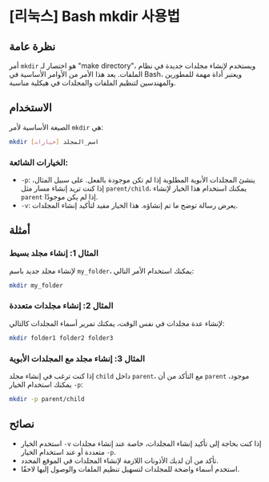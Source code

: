 # [리눅스] Bash mkdir 사용법

## نظرة عامة
أمر `mkdir` هو اختصار لـ "make directory"، ويستخدم لإنشاء مجلدات جديدة في نظام الملفات. يعد هذا الأمر من الأوامر الأساسية في Bash، ويعتبر أداة مهمة للمطورين والمهندسين لتنظيم الملفات والمجلدات في هيكلية مناسبة.

## الاستخدام
الصيغة الأساسية لأمر `mkdir` هي:

```bash
mkdir [خيارات] اسم_المجلد
```

### الخيارات الشائعة:
- `-p`: ينشئ المجلدات الأبوية المطلوبة إذا لم تكن موجودة بالفعل. على سبيل المثال، إذا كنت تريد إنشاء مسار مثل `parent/child`، يمكنك استخدام هذا الخيار لإنشاء `parent` إذا لم يكن موجودًا.
- `-v`: يعرض رسالة توضح ما تم إنشاؤه. هذا الخيار مفيد لتأكيد إنشاء المجلدات.

## أمثلة
### المثال 1: إنشاء مجلد بسيط
لإنشاء مجلد جديد باسم `my_folder`، يمكنك استخدام الأمر التالي:

```bash
mkdir my_folder
```

### المثال 2: إنشاء مجلدات متعددة
لإنشاء عدة مجلدات في نفس الوقت، يمكنك تمرير أسماء المجلدات كالتالي:

```bash
mkdir folder1 folder2 folder3
```

### المثال 3: إنشاء مجلد مع المجلدات الأبوية
إذا كنت ترغب في إنشاء مجلد `child` داخل `parent`، مع التأكد من أن `parent` موجود، يمكنك استخدام الخيار `-p`:

```bash
mkdir -p parent/child
```

## نصائح
- استخدم الخيار `-v` إذا كنت بحاجة إلى تأكيد إنشاء المجلدات، خاصة عند إنشاء مجلدات متعددة أو عند استخدام الخيار `-p`.
- تأكد من أن لديك الأذونات اللازمة لإنشاء المجلدات في الموقع المحدد.
- استخدم أسماء واضحة للمجلدات لتسهيل تنظيم الملفات والوصول إليها لاحقًا.